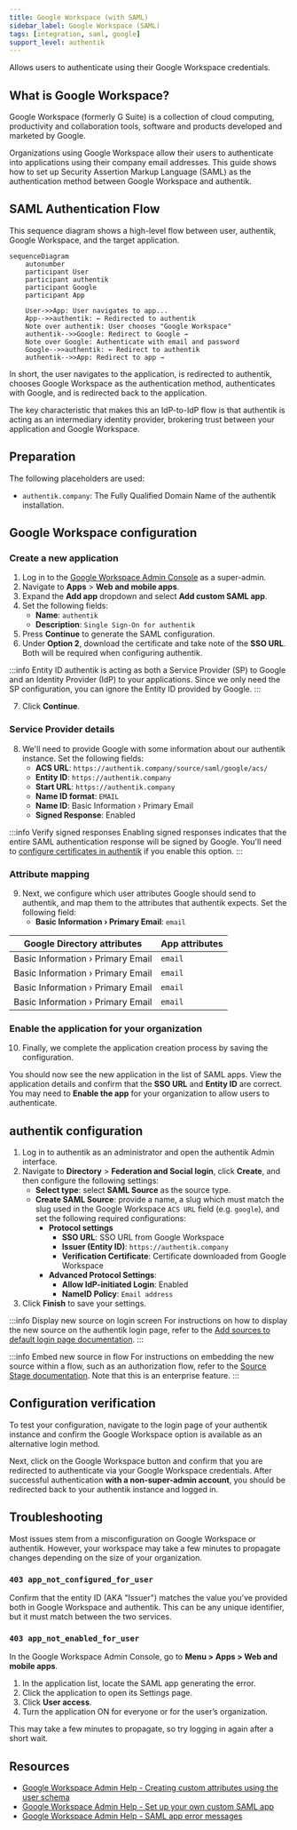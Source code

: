 ```yaml
---
title: Google Workspace (with SAML)
sidebar_label: Google Workspace (SAML)
tags: [integration, saml, google]
support_level: authentik
---
```


Allows users to authenticate using their Google Workspace credentials.

## What is Google Workspace?

Google Workspace (formerly G Suite) is a collection of cloud computing, productivity and collaboration tools, software and products developed and marketed by Google.

Organizations using Google Workspace allow their users to authenticate into applications using their company email addresses. This guide shows how to set up Security Assertion Markup Language (SAML) as the authentication method between Google Workspace and authentik.

## SAML Authentication Flow

This sequence diagram shows a high-level flow between user, authentik, Google Workspace, and the target application.

```mermaid
sequenceDiagram
    autonumber
    participant User
    participant authentik
    participant Google
    participant App

    User->>App: User navigates to app...
    App-->>authentik: ← Redirected to authentik
    Note over authentik: User chooses "Google Workspace"
    authentik-->>Google: Redirect to Google →
    Note over Google: Authenticate with email and password
    Google-->>authentik: ← Redirect to authentik
    authentik-->>App: Redirect to app →
```

In short, the user navigates to the application, is redirected to authentik, chooses Google Workspace as the authentication method, authenticates with Google, and is redirected back to the application.

The key characteristic that makes this an IdP-to-IdP flow is that authentik is acting as an intermediary identity provider, brokering trust between your application and Google Workspace.

## Preparation

The following placeholders are used:

- `authentik.company`: The Fully Qualified Domain Name of the authentik installation.

## Google Workspace configuration

### Create a new application

1. Log in to the [Google Workspace Admin Console](https://admin.google.com/) as a super-admin.
2. Navigate to **Apps** > **Web and mobile apps**.
3. Expand the **Add app** dropdown and select **Add custom SAML app**.
4. Set the following fields:
    - **Name**: `authentik`
    - **Description**: `Single Sign-On for authentik`
5. Press **Continue** to generate the SAML configuration.
6. Under **Option 2**, download the certificate and take note of the **SSO URL**. Both will be required when configuring authentik.

:::info Entity ID
authentik is acting as both a Service Provider (SP) to Google and an Identity Provider (IdP) to your applications. Since we only need the SP configuration, you can ignore the Entity ID provided by Google.
:::

7. Click **Continue**.

### Service Provider details

8. We'll need to provide Google with some information about our authentik instance. Set the following fields:
    - **ACS URL**: `https://authentik.company/source/saml/google/acs/`
    - **Entity ID**: `https://authentik.company`
    - **Start URL**: `https://authentik.company`
    - **Name ID format**: `EMAIL`
    - **Name ID**: Basic Information › Primary Email
    - **Signed Response**: Enabled

:::info Verify signed responses
Enabling signed responses indicates that the entire SAML authentication response will be signed by Google. You'll need to [configure certificates in authentik](../../../../../sys-mgmt/certificates) if you enable this option.
:::

### Attribute mapping

9. Next, we configure which user attributes Google should send to authentik, and map them to the attributes that authentik expects. Set the following field:
    - **Basic Information › Primary Email**: `email`

| Google Directory attributes       | App attributes |
| --------------------------------- | -------------- |
| Basic Information › Primary Email | `email`        |
| Basic Information › Primary Email | `email`        |
| Basic Information › Primary Email | `email`        |
| Basic Information › Primary Email | `email`        |

### Enable the application for your organization

10. Finally, we complete the application creation process by saving the configuration.

You should now see the new application in the list of SAML apps. View the application details and confirm that the **SSO URL** and **Entity ID** are correct. You may need to **Enable the app** for your organization to allow users to authenticate.

## authentik configuration

1. Log in to authentik as an administrator and open the authentik Admin interface.
2. Navigate to **Directory** > **Federation and Social login**, click **Create**, and then configure the following settings:
    - **Select type**: select **SAML Source** as the source type.
    - **Create SAML Source**: provide a name, a slug which must match the slug used in the Google Workspace `ACS URL` field (e.g. `google`), and set the following required configurations:
        - **Protocol settings**
            - **SSO URL**: SSO URL from Google Workspace
            - **Issuer (Entity ID)**: `https://authentik.company`
            - **Verification Certificate**: Certificate downloaded from Google Workspace
        - **Advanced Protocol Settings**:
            - **Allow IdP-initiated Login**: Enabled
            - **NameID Policy**: `Email address`
3. Click **Finish** to save your settings.

:::info Display new source on login screen
For instructions on how to display the new source on the authentik login page, refer to the [Add sources to default login page documentation](../../../index.md#add-sources-to-default-login-page).
:::

:::info Embed new source in flow
For instructions on embedding the new source within a flow, such as an authorization flow, refer to the [Source Stage documentation](../../../../../add-secure-apps/flows-stages/stages/source/index.md). Note that this is an enterprise feature.
:::

## Configuration verification

To test your configuration, navigate to the login page of your authentik instance and confirm the Google Workspace option is available as an alternative login method.

Next, click on the Google Workspace button and confirm that you are redirected to authenticate via your Google Workspace credentials. After successful authentication **with a non-super-admin account**, you should be redirected back to your authentik instance and logged in.

## Troubleshooting

Most issues stem from a misconfiguration on Google Workspace or authentik. However, your workspace may take a few minutes to propagate changes depending on the size of your organization.

### `403 app_not_configured_for_user`

Confirm that the entity ID (AKA "Issuer") matches the value you've provided both in Google Workspace and authentik. This can be any unique identifier, but it must match between the two services.

### `403 app_not_enabled_for_user`

In the Google Workspace Admin Console, go to **Menu > Apps > Web and mobile apps**.

1. In the application list, locate the SAML app generating the error.
2. Click the application to open its Settings page.
3. Click **User access**.
4. Turn the application ON for everyone or for the user’s organization.

This may take a few minutes to propagate, so try logging in again after a short wait.

## Resources

- [Google Workspace Admin Help - Creating custom attributes using the user schema](https://support.google.com/a/answer/6327792)
- [Google Workspace Admin Help - Set up your own custom SAML app](https://support.google.com/a/answer/6087519)
- [Google Workspace Admin Help - SAML app error messages](https://support.google.com/a/answer/6301076)
